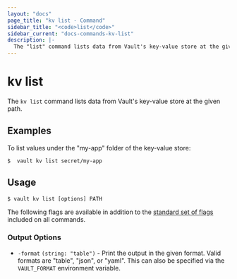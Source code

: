 ```yaml
---
layout: "docs"
page_title: "kv list - Command"
sidebar_title: "<code>list</code>"
sidebar_current: "docs-commands-kv-list"
description: |-
  The "list" command lists data from Vault's key-value store at the given path.
---
```


# kv list

The `kv list` command lists data from Vault's key-value store at the given path.

## Examples

To list values under the "my-app" folder of the key-value store:

```text
$  vault kv list secret/my-app
```

## Usage

```text 
$ vault kv list [options] PATH
```
The following flags are available in addition to the [standard set of
flags](/docs/commands/index.html) included on all commands.

### Output Options

- `-format` `(string: "table")` - Print the output in the given format. Valid
  formats are "table", "json", or "yaml". This can also be specified via the
  `VAULT_FORMAT` environment variable.
